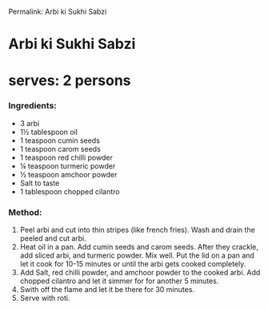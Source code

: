 Permalink: Arbi ki Sukhi Sabzi 

# Arbi ki Sukhi Sabzi

# serves: 2 persons

### Ingredients:
* 3 arbi 
* 1½ tablespoon oil
* 1 teaspoon cumin seeds
* 1 teaspoon carom seeds
* 1 teaspoon red chilli powder
* ¼ teaspoon turmeric powder
* ½ teaspoon amchoor powder
* Salt to taste
* 1 tablespoon chopped cilantro

### Method:
1. Peel arbi and cut into thin stripes (like french fries). Wash and drain the peeled and cut arbi.
2. Heat oil in a pan. Add cumin seeds and carom seeds. After they crackle, add sliced arbi, and turmeric powder. Mix well. Put the lid on a pan and let it cook for 10-15 minutes or until the arbi gets cooked completely.   
3. Add Salt, red chilli powder, and amchoor powder to the cooked arbi. Add chopped cilantro and let it simmer for for another 5 minutes. 
4. Swith off the flame and let it be there for 30 minutes. 
5. Serve with roti. 
